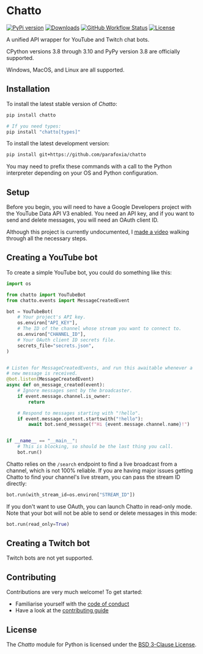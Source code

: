 # Chatto

[![PyPi version](https://img.shields.io/pypi/v/chatto.svg)](https://pypi.python.org/pypi/chatto/)
[![Downloads](https://pepy.tech/badge/chatto)](https://pepy.tech/project/chatto)
[![GitHub Workflow Status](https://img.shields.io/github/workflow/status/parafoxia/chatto/CI?label=ci)](https://github.com/parafoxia/chatto/actions/workflows/ci.yml)
[![License](https://img.shields.io/github/license/parafoxia/chatto.svg)](https://github.com/parafoxia/chatto/blob/main/LICENSE)

A unified API wrapper for YouTube and Twitch chat bots.

CPython versions 3.8 through 3.10 and PyPy version 3.8 are officially supported.

Windows, MacOS, and Linux are all supported.

## Installation

To install the latest stable version of *Chatto*:

```sh
pip install chatto

# If you need types:
pip install "chatto[types]"
```

To install the latest development version:

```sh
pip install git+https://github.com/parafoxia/chatto
```

You may need to prefix these commands with a call to the Python interpreter depending on your OS and Python configuration.

## Setup

Before you begin, you will need to have a Google Developers project with the YouTube Data API V3 enabled. You need an API key, and if you want to send and delete messages, you will need an OAuth client ID.

Although this project is currently undocumented, I [made a video](https://www.youtube.com/watch?v=1Xday10ZWeg) walking through all the necessary steps.

## Creating a YouTube bot

To create a simple YouTube bot, you could do something like this:

```py
import os

from chatto import YouTubeBot
from chatto.events import MessageCreatedEvent

bot = YouTubeBot(
    # Your project's API key.
    os.environ["API_KEY"],
    # The ID of the channel whose stream you want to connect to.
    os.environ["CHANNEL_ID"],
    # Your OAuth client ID secrets file.
    secrets_file="secrets.json",
)


# Listen for MessageCreatedEvents, and run this awaitable whenever a
# new message is received.
@bot.listen(MessageCreatedEvent)
async def on_message_created(event):
    # Ignore messages sent by the broadcaster.
    if event.message.channel.is_owner:
        return

    # Respond to messages starting with "!hello".
    if event.message.content.startswith("!hello"):
        await bot.send_message(f"Hi {event.message.channel.name}!")


if __name__ == "__main__":
    # This is blocking, so should be the last thing you call.
    bot.run()
```

Chatto relies on the `/search` endpoint to find a live broadcast from a channel, which is not 100% reliable. If you are having major issues getting Chatto to find your channel's live stream, you can pass the stream ID directly:

```py
bot.run(with_stream_id=os.environ["STREAM_ID"])
```

If you don't want to use OAuth, you can launch Chatto in read-only mode. Note that your bot will not be able to send or delete messages in this mode:

```py
bot.run(read_only=True)
```

## Creating a Twitch bot

Twitch bots are not yet supported.

## Contributing

Contributions are very much welcome! To get started:

* Familiarise yourself with the [code of conduct](https://github.com/parafoxia/chatto/blob/main/CODE_OF_CONDUCT.md)
* Have a look at the [contributing guide](https://github.com/parafoxia/chatto/blob/main/CONTRIBUTING.md)

## License

The *Chatto* module for Python is licensed under the [BSD 3-Clause License](https://github.com/parafoxia/chatto/blob/main/LICENSE).
